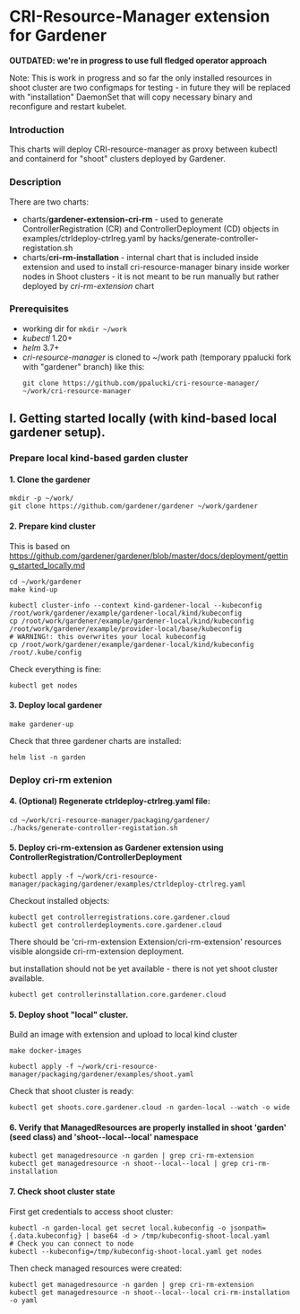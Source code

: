 # CRI-Resource-Manager extension for Gardener


**OUTDATED: we're in progress to use full fledged operator approach**

Note: This is work in progress and so far the only installed resources in shoot cluster are two configmaps for testing - in future they will be replaced with "installation" DaemonSet that will copy necessary binary and reconfigure and restart kubelet.

### Introduction

This charts will deploy CRI-resource-manager as proxy between kubectl and containerd for "shoot" clusters deployed by Gardener.


### Description

There are two charts:

- charts/**gardener-extension-cri-rm** - used to generate ControllerRegistration (CR) and ControllerDeployment (CD) objects in examples/ctrldeploy-ctrlreg.yaml by hacks/generate-controller-registation.sh
- charts/**cri-rm-installation** - internal chart that is included inside extension and used to install cri-resource-manager binary inside worker nodes in Shoot clusters - it is not meant to be run manually but rather deployed by *cri-rm-extension* chart

### Prerequisites

- working dir for `mkdir ~/work`
- *kubectl* 1.20+
- *helm* 3.7+
- *cri-resource-manager* is cloned to ~/work path (temporary ppalucki fork with "gardener" branch) like this:
    ```
    git clone https://github.com/ppalucki/cri-resource-manager/ ~/work/cri-resource-manager
    ```

## I. Getting started locally (with kind-based local gardener setup).

### Prepare local kind-based garden cluster

#### 1. Clone the gardener
```
mkdir -p ~/work/
git clone https://github.com/gardener/gardener ~/work/gardener
```

#### 2. Prepare kind cluster 

This is based on https://github.com/gardener/gardener/blob/master/docs/deployment/getting_started_locally.md


```
cd ~/work/gardener
make kind-up

kubectl cluster-info --context kind-gardener-local --kubeconfig /root/work/gardener/example/gardener-local/kind/kubeconfig
cp /root/work/gardener/example/gardener-local/kind/kubeconfig /root/work/gardener/example/provider-local/base/kubeconfig
# WARNING!: this overwrites your local kubeconfig
cp /root/work/gardener/example/gardener-local/kind/kubeconfig /root/.kube/config
```

Check everything is fine:
```
kubectl get nodes
```

####  3. Deploy local gardener

```
make gardener-up
```

Check that three gardener charts are installed:
```
helm list -n garden
```

### Deploy cri-rm extenion

#### 4. (Optional) Regenerate ctrldeploy-ctrlreg.yaml file:

```
cd ~/work/cri-resource-manager/packaging/gardener/
./hacks/generate-controller-registation.sh
```

#### 5. Deploy cri-rm-extension as Gardener extension using ControllerRegistration/ControllerDeployment

```
kubectl apply -f ~/work/cri-resource-manager/packaging/gardener/examples/ctrldeploy-ctrlreg.yaml
```

Checkout installed objects:
```
kubectl get controllerregistrations.core.gardener.cloud
kubectl get controllerdeployments.core.gardener.cloud
```
There should be 'cri-rm-extension   Extension/cri-rm-extension' resources visible alongside cri-rm-extension deployment.

but installation should not be yet available - there is not yet shoot cluster available.

```
kubectl get controllerinstallation.core.gardener.cloud
```

#### 5. Deploy shoot "local" cluster.

Build an image with extension and upload to local kind cluster
```
make docker-images

```


```
kubectl apply -f ~/work/cri-resource-manager/packaging/gardener/examples/shoot.yaml
```

Check that shoot cluster is ready:

```
kubectl get shoots.core.gardener.cloud -n garden-local --watch -o wide
```

#### 6. Verify that ManagedResources are properly installed in shoot 'garden' (seed class) and  'shoot--local--local' namespace



```
kubectl get managedresource -n garden | grep cri-rm-extension
kubectl get managedresource -n shoot--local--local | grep cri-rm-installation
```


#### 7. Check shoot cluster state

First get credentials to access shoot cluster:

``` 
kubectl -n garden-local get secret local.kubeconfig -o jsonpath={.data.kubeconfig} | base64 -d > /tmp/kubeconfig-shoot-local.yaml
# Check you can connect to node
kubectl --kubeconfig=/tmp/kubeconfig-shoot-local.yaml get nodes
```

Then check managed resources were created:
```
kubectl get managedresource -n garden | grep cri-rm-extension
kubectl get managedresource -n shoot--local--local cri-rm-installation -o yaml
```


